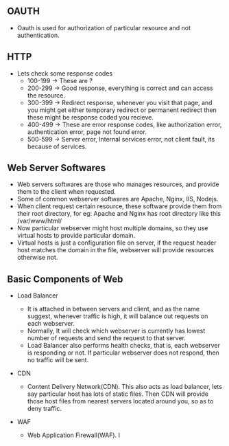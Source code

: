 ## OAUTH
- Oauth is used for authorization of particular resource and not authentication.

## HTTP
- Lets check some response codes
    - 100-199 -> These are ?
    - 200-299 -> Good response, everything is correct and can access the resource.
    - 300-399 -> Redirect response, whenever you visit that page, and you might get either temporary redirect or permanent redirect then these might be response coded you recieve.
    - 400-499 -> These are error response codes, like authorization error, authentication error, page not found error.
    - 500-599 -> Server error, Internal services error, not client fault, its because of services.

## Web Server Softwares
- Web servers softwares are those who manages resources, and provide them to the client when requested.
- Some of common webserver softwares are Apache, Nginx, IIS, Nodejs.
- When client request certain resource, these software provide them from their root directory, for eg: Apache and Nginx has root directory like this /var/www/html/
- Now particular webserver might host multiple domains, so they use virtual hosts to provide particular domain.
- Virtual hosts is just a configuration file on server, if the request header host matches the domain in the file, webserver will provide resources otherwise not.

## Basic Components of Web
- Load Balancer
    - It is attached in between servers and client, and as the name suggest, whenever traffic is high, it will balance out requests on each webserver.
    - Normally, It will check which webserver is currently has lowest number of requests and send the request to that server.
    - Load Balancer also performs health checks, that is, each webserver is responding or not. If particular webserver does not respond, then no traffic will be sent.

- CDN
    - Content Delivery Network(CDN). This also acts as load balancer, lets say particular host has lots of static files. Then CDN will provide those host files from nearest servers located around you, so as to deny traffic.

- WAF
    - Web Application Firewall(WAF). I

